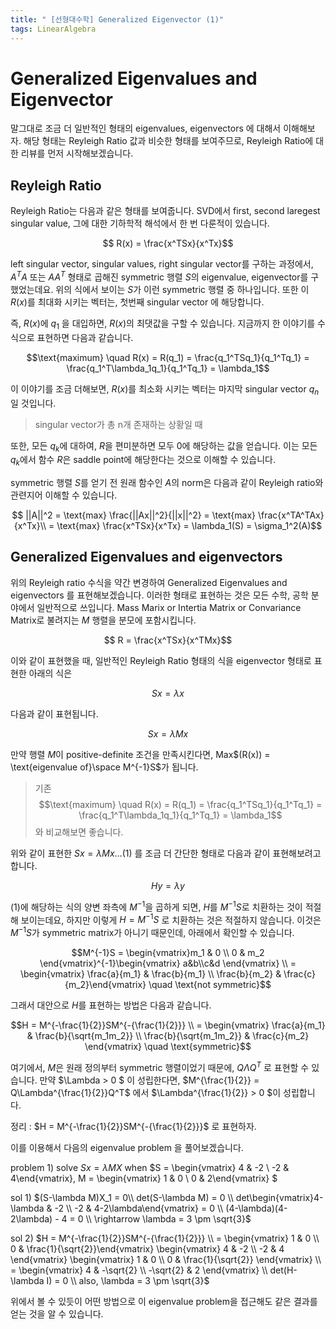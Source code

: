 ```yaml
---
title: " [선형대수학] Generalized Eigenvector (1)"
tags: LinearAlgebra
---
```


# Generalized Eigenvalues and Eigenvector

말그대로 조금 더 일반적인 형태의 eigenvalues, eigenvectors 에 대해서 이해해보자. 해당 형태는 Reyleigh Ratio 값과 비슷한 형태를 보여주므로, Reyleigh Ratio에 대한 리뷰를 먼저 시작해보겠습니다.

## Reyleigh Ratio
Reyleigh Ratio는 다음과 같은 형태를 보여줍니다. SVD에서 first, second laregest singular value, 그에 대한 기하학적 해석에서 한 번 다룬적이 있습니다.

$$ R(x) = \frac{x^TSx}{x^Tx}$$

left singular vector, singular values, right singular vector를 구하는 과정에서, $A^TA$ 또는 $AA^T$ 형태로 곱해진 symmetric 행렬 $S$의 eigenvalue, eigenvector를 구했었는데요. 위의 식에서 보이는 $S$가 이런 symmetric 행렬 중 하나입니다. 또한 이 $R(x)$를 최대화 시키는 벡터는, 첫번째 singular vector 에 해당합니다.

즉, $R(x)$에  $q_1$ 을 대입하면, $R(x)$의 최댓값을 구할 수 있습니다. 지금까지 한 이야기를 수식으로 표현하면 다음과 같습니다.

$$\text{maximum} \quad R(x) = R(q_1) = \frac{q_1^TSq_1}{q_1^Tq_1} = \frac{q_1^T\lambda_1q_1}{q_1^Tq_1} =
\lambda_1$$

이 이야기를 조금 더해보면, $R(x)$를 최소화 시키는 벡터는 마지막 singular vector $q_n$일 것입니다.
> singular vector가 총 n개 존재하는 상황일 때

또한, 모든 $q_k$에 대하여, $R$을 편미분하면 모두 0에 해당하는 값을 얻습니다. 이는 모든 $q_k$에서 함수 $R$은 saddle point에 해당한다는 것으로 이해할 수 있습니다.

symmetric 행렬 $S$를 얻기 전 원래 함수인 $A$의 norm은 다음과 같이 Reyleigh ratio와 관련지어 이해할 수 있습니다.

$$ ||A||^2 = \text{max} \frac{||Ax||^2}{||x||^2} = \text{max} \frac{x^TA^TAx}{x^Tx}\\ = \text{max} \frac{x^TSx}{x^Tx} = \lambda_1(S) = \sigma_1^2(A)$$

## Generalized Eigenvalues and eigenvectors
위의 Reyleigh ratio 수식을 약간 변경하여 Generalized Eigenvalues and eigenvectors 를 표현해보겠습니다. 이러한 형태로 표현하는 것은 모든 수학, 공학 분야에서 일반적으로 쓰입니다. Mass Marix or Intertia Matrix or Convariance Matrix로 불려지는 $M$ 행렬을 분모에 포함시킵니다.

$$ R = \frac{x^TSx}{x^TMx}$$

이와 같이 표현했을 때, 일반적인 Reyleigh Ratio 형태의 식을 eigenvector 형태로 표현한 아래의 식은

$$ Sx = \lambda x$$

다음과 같이 표현됩니다.

$$ Sx = \lambda Mx$$

만약 행렬 $M$이 positive-definite 조건을 만족시킨다면, Max$(R(x)) = \text{eigenvalue of}\space M^{-1}S$가 됩니다.

> 기존 $$\text{maximum} \quad R(x) = R(q_1) = \frac{q_1^TSq_1}{q_1^Tq_1} = \frac{q_1^T\lambda_1q_1}{q_1^Tq_1} =
\lambda_1$$ 와 비교해보면 좋습니다.

위와 같이 표현한 $Sx = \lambda Mx \dots (1)$ 를 조금 더 간단한 형태로 다음과 같이 표현해보려고 합니다.

$$Hy = \lambda y$$

(1)에 해당하는 식의 양변 좌측에 $M^{-1}$을 곱하게 되면, $H$를 $M^{-1}S$로 치환하는 것이 적절해 보이는데요, 하지만 이렇게 $H = M^{-1}S$ 로 치환하는 것은 적절하지 않습니다. 이것은 $M^{-1}S$가 symmetric matrix가 아니기 때문인데, 아래에서 확인할 수 있습니다.

$$M^{-1}S = \begin{vmatrix}m_1 & 0 \\ 0 & m_2 \end{vmatrix}^{-1}\begin{vmatrix} a&b\\c&d  \end{vmatrix} \\ = \begin{vmatrix} \frac{a}{m_1} & \frac{b}{m_1} \\ \frac{b}{m_2} & \frac{c}{m_2}\end{vmatrix} \quad \text{not symmetric}$$

그래서 대안으로 $H$를 표현하는 방법은 다음과 같습니다.

$$H = M^{-\frac{1}{2}}SM^{-{\frac{1}{2}}} \\ =  \begin{vmatrix} \frac{a}{m_1} & \frac{b}{\sqrt{m_1m_2}} \\ \frac{b}{\sqrt{m_1m_2}} & \frac{c}{m_2}  \end{vmatrix} \quad \text{symmetric}$$

여기에서, $M$은 원래 정의부터 symmetric 행렬이었기 때문에, $Q\Lambda Q^T$ 로 표현할 수 있습니다. 만약 $\Lambda > 0 $ 이 성립한다면, $M^{\frac{1}{2}} = Q\Lambda^{\frac{1}{2}}Q^T$ 에서 $\Lambda^{\frac{1}{2}} > 0 $이 성립합니다.

정리 : $H = M^{-\frac{1}{2}}SM^{-{\frac{1}{2}}}$ 로 표현하자.

이를 이용해서 다음의 eigenvalue problem 을 풀어보겠습니다.

problem 1) solve $Sx = \lambda MX$ when $S = \begin{vmatrix} 4 & -2 \\ -2 & 4\end{vmatrix}, M = \begin{vmatrix} 1 & 0 \\ 0 & 2\end{vmatrix} $ <br>

sol 1) $(S-\lambda M)X_1 = 0\\ det(S-\lambda M) = 0 \\ det\begin{vmatrix}4-\lambda & -2 \\ -2 & 4-2\lambda\end{vmatrix} = 0 \\ (4-\lambda)(4-2\lambda) - 4 = 0 \\ \rightarrow \lambda  = 3 \pm \sqrt{3}$ <br>

sol 2) $H = M^{-\frac{1}{2}}SM^{-{\frac{1}{2}}} \\ = \begin{vmatrix} 1 & 0 \\ 0 & \frac{1}{\sqrt{2}}\end{vmatrix} \begin{vmatrix} 4 & -2 \\ -2 & 4 \end{vmatrix} \begin{vmatrix} 1 & 0 \\ 0 & \frac{1}{\sqrt{2}} \end{vmatrix} \\ = \begin{vmatrix} 4 & -\sqrt{2} \\ -\sqrt{2} & 2 \end{vmatrix} \\ det(H-\lambda I) = 0 \\ also, \lambda  = 3 \pm \sqrt{3}$

위에서 볼 수 있듯이 어떤 방법으로 이 eigenvalue problem을 접근해도 같은 결과를 얻는 것을 알 수 있습니다.
